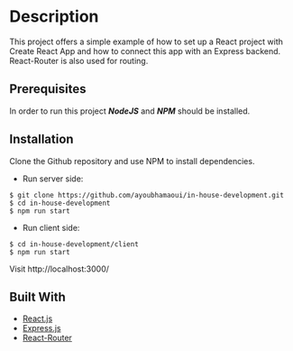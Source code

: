 # Description

This project offers a simple example of how to set up a React project with Create React App and how to connect this app with an Express backend. React-Router is also used for routing.

## Prerequisites
In order to run this project ***NodeJS*** and ***NPM*** should be installed.

## Installation
Clone the Github repository and use NPM to install dependencies.
* Run server side:
```
$ git clone https://github.com/ayoubhamaoui/in-house-development.git
$ cd in-house-development
$ npm run start
```

* Run client side:
```
$ cd in-house-development/client
$ npm run start
```
Visit http://localhost:3000/

## Built With
* [React.js](https://reactjs.org/)
* [Express.js](https://expressjs.com/)
* [React-Router](https://reacttraining.com/react-router/core/guides/philosophy)
